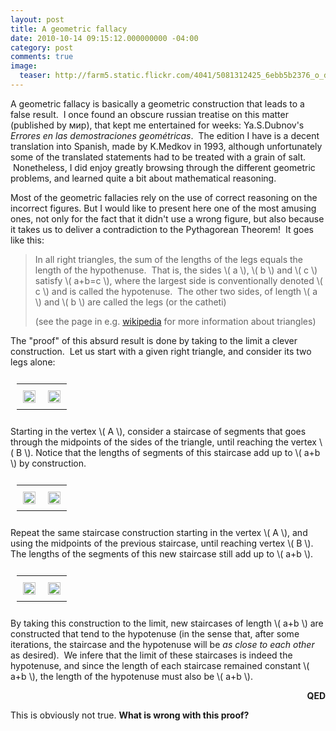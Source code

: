 ```yaml
---
layout: post
title: A geometric fallacy
date: 2010-10-14 09:15:12.000000000 -04:00
category: post
comments: true
image:
  teaser: http://farm5.static.flickr.com/4041/5081312425_6ebb5b2376_o_d.jpg
---
```


A geometric fallacy is basically a geometric construction that leads to a false result.  I once found an obscure russian treatise on this matter (published by мир), that kept me entertained for weeks: Ya.S.Dubnov's *Errores en las demostraciones geométricas*.  The edition I have is a decent translation into Spanish, made by K.Medkov in 1993, although unfortunately some of the translated statements had to be treated with a grain of salt.  Nonetheless, I did enjoy greatly browsing through the different geometric problems, and learned quite a bit about mathematical reasoning.

Most of the geometric fallacies rely on the use of correct reasoning on the incorrect figures. But I would like to present here one of the most amusing ones, not only for the fact that it didn't use a wrong figure, but also because it takes us to deliver a contradiction to the Pythagorean Theorem!  It goes like this:

> In all right triangles, the sum of the lengths of the legs equals the length of the hypothenuse.  That is, the sides \\( a \\), \\( b \\) and \\( c \\) satisfy \\( a+b=c \\), where the largest side is conventionally denoted \\( c \\) and is called the hypotenuse.  The other two sides, of length \\( a \\) and \\( b \\) are called the legs (or the catheti)
>
> (see the page in e.g. <a href="http://en.wikipedia.org/wiki/Triangle" target="_blank">wikipedia</a> for more information about triangles)

The "proof" of this absurd result is done by taking to the limit a clever construction.  Let us start with a given right triangle, and consider its two legs alone:

<table style="width:100%;padding:10px;">
<tbody>
<tr>
<td style="text-align:center;width:50%;padding:10px;"><img src="http://farm5.static.flickr.com/4111/5081178557_40b8064807_o_d.jpg" alt="" width="100%" /></td>
<td style="text-align:center;width:50%;padding:10px;"><img src="http://farm5.static.flickr.com/4070/5081178429_4d25461f8c_o_d.jpg" alt="" width="100%" /></td>
</tr>
</tbody>
</table>

Starting in the vertex <span>\\( A \\)</span>, consider a staircase of segments that goes through the midpoints of the sides of the triangle, until reaching the vertex <span>\\( B \\)</span>.  Notice that the lengths of segments of this staircase add up to <span>\\( a+b \\)</span> by construction.

<table style="width:100%;padding:10px;">
<tbody>
<tr>
<td style="text-align:center;width:50%;padding:10px;"><img src="http://farm5.static.flickr.com/4049/5081772098_cb597f38dd_o_d.jpg" alt="" width="100%" /></td>
<td style="text-align:center;width:50%;padding:10px;"><img src="http://farm5.static.flickr.com/4109/5081178511_b69753aa14_o_d.jpg" alt="" width="100%" /></td>
</tr>
</tbody>
</table>

Repeat the same staircase construction starting in the vertex <span>\\( A \\)</span>, and using the midpoints of the previous staircase, until reaching vertex <span>\\( B \\)</span>.  The lengths of the segments of this new staircase still add up to <span>\\( a+b \\)</span>.

<table style="width:100%;padding:10px;">
<tbody>
<tr>
<td style="text-align:center;width:50%;padding:10px;"><img src="http://farm5.static.flickr.com/4041/5081312425_6ebb5b2376_o_d.jpg" alt="" width="100%" /></td>
<td style="text-align:center;width:50%;padding:10px;"><img src="http://farm5.static.flickr.com/4028/5081312385_61fb35a7df_o_d.jpg" alt="" width="100%" /></td>
</tr>
</tbody>
</table>

By taking this construction to the limit, new staircases of length <span>\\( a+b \\)</span> are constructed that tend to the hypotenuse (in the sense that, after some iterations, the staircase and the hypotenuse will be *as close to each other* as desired).  We infere that the limit of these staircases is indeed the hypotenuse, and since the length of each staircase remained constant <span>\\( a+b \\)</span>, the length of the hypotenuse must also be <span>\\( a+b \\)</span>.

<p style="text-align:right;"><strong>QED</strong></p>

This is obviously not true. **What is wrong with this proof?**
